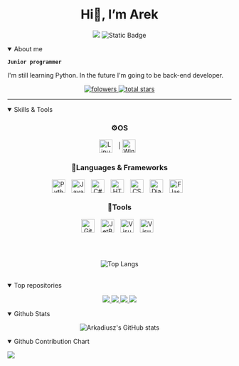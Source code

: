 <h1 align="center">Hi👋, I’m Arek</h1>

<div align="center">
  <p>
    
  ![](https://komarev.com/ghpvc/?username=arkadiuszkornecki&color=blue)
  ![Static Badge](https://img.shields.io/badge/Focus-Web%20Development-lightgreen)

  
  </p>
</div>
<details open>
  <summary>About me</summary>
  
  **`Junior programmer`**
  <p>I'm still learning Python. In the future I'm going to be back-end developer.</p>
</details>
<p align="center">
  <a href="https://github.com/arkadiuszkornecki?tab=followers">
    <img alt="folowers" title="Follow me on Github" src="https://custom-icon-badges.demolab.com/github/followers/arkadiuszkornecki?color=236ad3&labelColor=1155ba&style=for-the-badge&logo=person-add&label=Follow&logoColor=white"/>
  </a>
  <a href="https://github.com/arkadiuszkornecki?tab=repositories&sort=stargazers">
    <img alt="total stars" title="Total stars on Github" src="https://custom-icon-badges.demolab.com/github/stars/arkadiuszkornecki?color=55960c&style=for-the-badge&labelColor=488207&logo=star"/>
  </a>
</p>
<hr>

<details open align="center">
  <summary align="left">Skills & Tools</summary>
  <h3 align="center">⚙️OS</h3>

  <img align="center" alt="Linux" width="30px" style="padding-right: 10px;" src="https://cdn.jsdelivr.net/gh/devicons/devicon/icons/linux/linux-original.svg" />
   | 
  <img align="center" alt="Windows11" width="30px" style="padding-right: 10px;" src="https://cdn.jsdelivr.net/gh/devicons/devicon@latest/icons/windows11/windows11-original.svg" />
  
  <h3 align="center">🔡Languages & Frameworks</h3>
  <img align="center" alt="Python" width="30px" style="padding-right: 10px;" src="https://cdn.jsdelivr.net/gh/devicons/devicon@latest/icons/python/python-original.svg" />
  <img align="center" alt="JavaScript" width="30px" style="padding-right: 10px;" src="https://cdn.jsdelivr.net/gh/devicons/devicon/icons/javascript/javascript-plain.svg" />
  <img align="center" alt="C#" width="30px" style="padding-right: 10px;" src="https://cdn.jsdelivr.net/gh/devicons/devicon@latest/icons/csharp/csharp-original.svg" />
  <img align="center" alt="HTML5" width="30px" style="padding-right: 10px;" src="https://cdn.jsdelivr.net/gh/devicons/devicon/icons/html5/html5-plain.svg" />
  <img align="center" alt="CSS3" width="30px" style="padding-right: 10px;" src="https://cdn.jsdelivr.net/gh/devicons/devicon/icons/css3/css3-plain.svg" />
  <img align="center" alt="Django" width="30px" style="padding-right: 10px;" src="https://www.svgrepo.com/show/353657/django-icon.svg" />
  <img align="center" alt="Flask" width="30px" style="padding-right: 10px;" src="https://cdn.discordapp.com/attachments/1332009247013077176/1332009532133478400/pngfind.com-flask-png-1286693.png?ex=6793b20c&is=6792608c&hm=33cd7fc074cca99f877ed36d1abeab8381e108e887d8d0b5fe9e8c0251656862&" />

  <h3 align="center">🧰Tools</h3>
  <img align="center" alt="Git" width="30px" style="padding-right: 10px;" src="https://cdn.jsdelivr.net/gh/devicons/devicon/icons/git/git-plain.svg" />
  <img align="center" alt="JetBrains" width="30px" style="padding-right: 10px;" src="https://cdn.jsdelivr.net/gh/devicons/devicon@latest/icons/jetbrains/jetbrains-original.svg" />
  <img align="center" alt="Visual Studio Code" width="30px" style="padding-right: 10px;" src="https://cdn.jsdelivr.net/gh/devicons/devicon@latest/icons/vscode/vscode-original.svg" />
  <img align="center" alt="Visual Studio" width="30px" style="padding-right: 10px;" src="https://cdn.jsdelivr.net/gh/devicons/devicon@latest/icons/visualstudio/visualstudio-original.svg" />
  
  <br /><br />
  
  ![Top Langs](https://github-readme-stats.vercel.app/api/top-langs/?username=arkadiuszkornecki&theme=cobalt2&layout=compact)

</details>

<br />

<details open>
<summary>Top repositories</summary>
<p align="center">
  <a href="https://github.com/arkadiuszkornecki/Temperature_Converter_PYTHON_GUI" target="_blank">
    <img src="https://github-readme-stats.vercel.app/api/pin/?username=arkadiuszkornecki&repo=Temperature_Converter_PYTHON_GUI&cache_seconds=86400&theme=cobalt2" />
  </a>
  <a href="https://github.com/arkadiuszkornecki/Simple-Calculator-GUI" target="_blank">
    <img src="https://github-readme-stats.vercel.app/api/pin/?username=arkadiuszkornecki&repo=Simple-Calculator-GUI&cache_seconds=86400&theme=cobalt2" />
  </a>
  <a href="https://github.com/arkadiuszkornecki/4-numbers-sort-Csharp-Console" target="_blank">
    <img src="https://github-readme-stats.vercel.app/api/pin/?username=arkadiuszkornecki&repo=4-numbers-sort-Csharp-Console&cache_seconds=86400&theme=cobalt2" />
  </a>
  <a href="https://github.com/arkadiuszkornecki/arkadiuszkornecki.github.io" target="_blank">
    <img  src="https://github-readme-stats.vercel.app/api/pin/?username=arkadiuszkornecki&repo=arkadiuszkornecki.github.io&cache_seconds=86400&theme=cobalt2" />
  </a>
</p>
</details>


<details open> 
  <summary>Github Stats</summary>
  <div align="center">
    <p>
      
  ![Arkadiusz's GitHub stats](https://github-readme-stats.vercel.app/api?username=arkadiuszkornecki&theme=cobalt2&show_icons=true)
    </p>
  </div>

</details>


<details open>
<summary>Github Contribution Chart</summary>

![](https://github-readme-activity-graph.vercel.app/graph?username=arkadiuszkornecki&theme=rogue&custom_title=Contribution%20Graph&title_color=FFC600&bg_color=193549&color=0088FF&line=FFC600&point=0088FF)

</details
